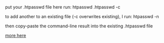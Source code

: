put your .htpasswd file here
run:
    htpasswd .htpasswd -c <username>

to add another to an existing file (-c overwrites existing), I run:
    htpasswd -n <username>

then copy-paste the command-line result into the existing .htpasswd file

[more here](https://httpd.apache.org/docs/2.4/programs/htpasswd.html)